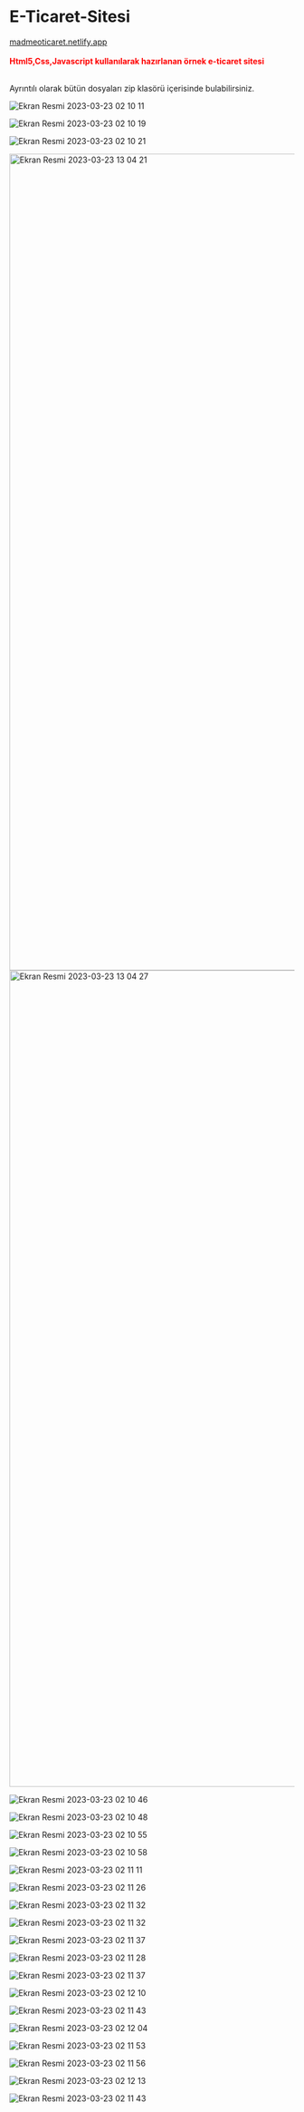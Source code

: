 # E-Ticaret-Sitesi<br>
[madmeoticaret.netlify.app](https://madmeoticaret.netlify.app/index.html) <br><br>
<b style="color:red;">Html5,Css,Javascript kullanılarak hazırlanan örnek e-ticaret sitesi</b><br><br>

<p>Ayrıntılı olarak bütün dosyaları zip klasörü içerisinde bulabilirsiniz.</p>

![Ekran Resmi 2023-03-23 02 10 11](https://user-images.githubusercontent.com/80462839/227059096-48f94c65-1604-49a6-89cf-3587a85cf356.png)


![Ekran Resmi 2023-03-23 02 10 19](https://user-images.githubusercontent.com/80462839/227059205-e16a5dd9-ff0f-4248-8cc7-5d34c3e50b2e.png)


![Ekran Resmi 2023-03-23 02 10 21](https://user-images.githubusercontent.com/80462839/227059223-2f77029b-5b9b-4987-8be9-447ebb1e60e7.png)



<img width="1440" alt="Ekran Resmi 2023-03-23 13 04 21" src="https://user-images.githubusercontent.com/80462839/227169875-b869ebcc-bea2-4aa7-892f-94ce5f347935.png">

<img width="1440" alt="Ekran Resmi 2023-03-23 13 04 27" src="https://user-images.githubusercontent.com/80462839/227169901-3828f8da-8e3c-4ff4-8401-4e09d6817ffa.png">


![Ekran Resmi 2023-03-23 02 10 46](https://user-images.githubusercontent.com/80462839/227059259-44f58457-3cac-4cc2-8535-67a75b8e2e7b.png)


![Ekran Resmi 2023-03-23 02 10 48](https://user-images.githubusercontent.com/80462839/227060514-c6246a8d-c5e2-4da9-a806-b868c7e53c6c.png)


![Ekran Resmi 2023-03-23 02 10 55](https://user-images.githubusercontent.com/80462839/227059331-a3676fe8-8316-4c05-a9af-9779f46b9d93.png)


![Ekran Resmi 2023-03-23 02 10 58](https://user-images.githubusercontent.com/80462839/227059357-154ea33f-8d4c-49c8-a61c-bd06fe66ad8e.png)


![Ekran Resmi 2023-03-23 02 11 11](https://user-images.githubusercontent.com/80462839/227059365-791ae7bc-d8e1-41e1-98fc-81085826cc93.png)


![Ekran Resmi 2023-03-23 02 11 26](https://user-images.githubusercontent.com/80462839/227059384-6f70e205-c5eb-45d9-907e-77ba4d0589b7.png)


![Ekran Resmi 2023-03-23 02 11 32](https://user-images.githubusercontent.com/80462839/227059418-d9c1fd06-59ee-4e0b-b148-9675ceee2fd3.png)


![Ekran Resmi 2023-03-23 02 11 32](https://user-images.githubusercontent.com/80462839/227060449-d61ee9dc-98d7-438b-a46e-ae64d058be0c.png)



![Ekran Resmi 2023-03-23 02 11 37](https://user-images.githubusercontent.com/80462839/227059435-d9f77b04-41b1-4830-8480-891ff3bb3653.png)


![Ekran Resmi 2023-03-23 02 11 28](https://user-images.githubusercontent.com/80462839/227059407-e8d88b00-140d-490d-af33-9dc774e312af.png)


![Ekran Resmi 2023-03-23 02 11 37](https://user-images.githubusercontent.com/80462839/227060431-132172d8-f8de-41c9-9461-996b292d6d34.png)


![Ekran Resmi 2023-03-23 02 12 10](https://user-images.githubusercontent.com/80462839/227059446-1ef39062-3b45-4269-9e73-2097a12817bf.png)


![Ekran Resmi 2023-03-23 02 11 43](https://user-images.githubusercontent.com/80462839/227059456-a2676261-08d1-4acc-b2b8-c44d5a6dcfb9.png)


![Ekran Resmi 2023-03-23 02 12 04](https://user-images.githubusercontent.com/80462839/227060413-ac2f0537-2e14-4b66-91ff-e66752ad56df.png)


![Ekran Resmi 2023-03-23 02 11 53](https://user-images.githubusercontent.com/80462839/227060320-9db0915b-019f-48bd-8f34-41493fd7c902.png)


![Ekran Resmi 2023-03-23 02 11 56](https://user-images.githubusercontent.com/80462839/227060368-9f51019d-4ec3-4093-90fe-315034decd11.png)


![Ekran Resmi 2023-03-23 02 12 13](https://user-images.githubusercontent.com/80462839/227060394-5b52be5a-8b95-47c1-a5a7-8b5c8e4e4713.png)


![Ekran Resmi 2023-03-23 02 11 43](https://user-images.githubusercontent.com/80462839/227060294-db0e1edb-920e-40ce-8fd9-0ac5af1b1b00.png)





